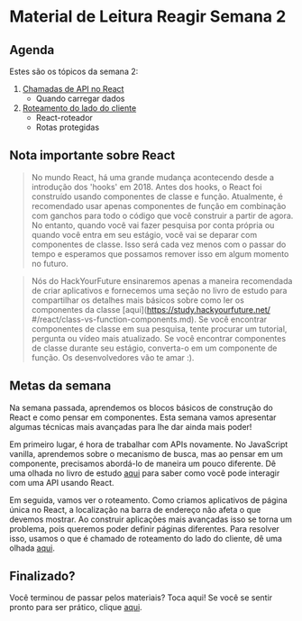 # Material de Leitura Reagir Semana 2

## Agenda

Estes são os tópicos da semana 2:

1. [Chamadas de API no React](https://study.hackyourfuture.net/#/react/api-calls.md)
   - Quando carregar dados
2. [Roteamento do lado do cliente](https://study.hackyourfuture.net/#/react/routing.md)
   - React-roteador
   - Rotas protegidas

## Nota importante sobre React

> No mundo React, há uma grande mudança acontecendo desde a introdução dos 'hooks' em 2018. Antes dos hooks, o React foi construído usando componentes de classe e função. Atualmente, é recomendado usar apenas componentes de função em combinação com ganchos para todo o código que você construir a partir de agora. No entanto, quando você vai fazer pesquisa por conta própria ou quando você entra em seu estágio, você vai se deparar com componentes de classe. Isso será cada vez menos com o passar do tempo e esperamos que possamos remover isso em algum momento no futuro.

> Nós do HackYourFuture ensinaremos apenas a maneira recomendada de criar aplicativos e fornecemos uma seção no livro de estudo para compartilhar os detalhes mais básicos sobre como ler os componentes da classe [aqui](https://study.hackyourfuture.net/ #/react/class-vs-function-components.md). Se você encontrar componentes de classe em sua pesquisa, tente procurar um tutorial, pergunta ou vídeo mais atualizado. Se você encontrar componentes de classe durante seu estágio, converta-o em um componente de função. Os desenvolvedores vão te amar :).

## Metas da semana

Na semana passada, aprendemos os blocos básicos de construção do React e como pensar em componentes. Esta semana vamos apresentar algumas técnicas mais avançadas para lhe dar ainda mais poder!

Em primeiro lugar, é hora de trabalhar com APIs novamente. No JavaScript vanilla, aprendemos sobre o mecanismo de busca, mas ao pensar em um componente, precisamos abordá-lo de maneira um pouco diferente. Dê uma olhada no livro de estudo [aqui](https://study.hackyourfuture.net/#/react/api-calls.md) para saber como você pode interagir com uma API usando React.

Em seguida, vamos ver o roteamento. Como criamos aplicativos de página única no React, a localização na barra de endereço não afeta o que devemos mostrar. Ao construir aplicações mais avançadas isso se torna um problema, pois queremos poder definir páginas diferentes. Para resolver isso, usamos o que é chamado de roteamento do lado do cliente, dê uma olhada [aqui](https://study.hackyourfuture.net/#/react/routing.md).

## Finalizado?

Você terminou de passar pelos materiais? Toca aqui! Se você se sentir pronto para ser prático, clique [aqui](./MAKEME.md).
